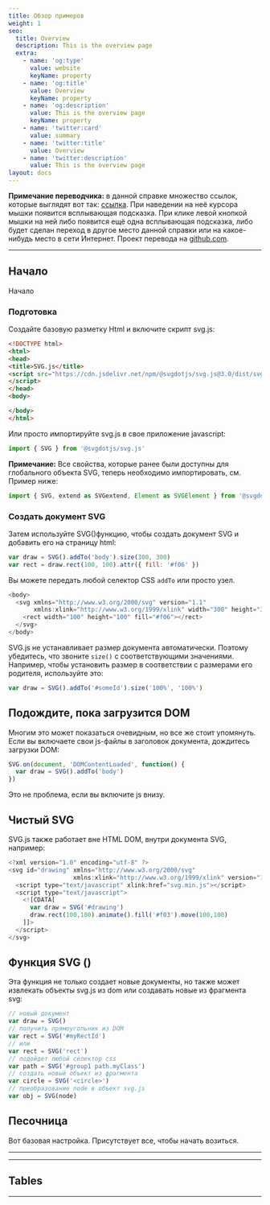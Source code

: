 ```yaml
---
title: Обзор примеров
weight: 1
seo:
  title: Overview
  description: This is the overview page
  extra:
    - name: 'og:type'
      value: website
      keyName: property
    - name: 'og:title'
      value: Overview
      keyName: property
    - name: 'og:description'
      value: This is the overview page
      keyName: property
    - name: 'twitter:card'
      value: summary
    - name: 'twitter:title'
      value: Overview
    - name: 'twitter:description'
      value: This is the overview page
layout: docs
---
```


<div class="note">
  <strong>Примечание переводчика:</strong> 
   в данной справке множество ссылок, которые выглядят вот так: 
       <span onclick="showClick('ссылка')">
       <a href="#" onclick="return false" onblur="hideClick()" onmouseover="show('ссылка')" onmouseout="hide()">ссылка</a></span>.  
   При наведении на неё курсора мышки появится всплывающая подсказка. При клике левой кнопкой мышки на ней либо появится ещё одна всплывающая подсказка, либо будет сделан переход в другое место данной справки или на какое-нибудь место в сети Интернет.  
Проект перевода на  <a href="https://github.com/customizer/svg.js-ru" target="_blank">github.com</a>.
</div>

<hr>

## Начало

Начало

### Подготовка

Создайте базовую разметку Html и включите скрипт svg.js:

 ```html
<!DOCTYPE html>
<html>
<head>
<title>SVG.js</title>
<script src="https://cdn.jsdelivr.net/npm/@svgdotjs/svg.js@3.0/dist/svg.min.js">
</script>
</head>
<body>

</body>
</html>
```

Или просто импортируйте svg.js в свое приложение javascript:

```js
import { SVG } from '@svgdotjs/svg.js'
```

<div class="note">
  <strong>Примечание:</strong>
  Все свойства, которые ранее были доступны для глобального объекта SVG, теперь необходимо импортировать, см. Пример ниже:
</div>

```js
import { SVG, extend as SVGextend, Element as SVGElement } from '@svgdotjs/svg.js'
```

### Создать документ SVG

Затем используйте SVG()функцию, чтобы создать документ SVG и добавить его на страницу html:

```js
var draw = SVG().addTo('body').size(300, 300)
var rect = draw.rect(100, 100).attr({ fill: '#f06' })
```

Вы можете передать любой селектор CSS `addTo` или просто узел.

```js
<body>
  <svg xmlns="http://www.w3.org/2000/svg" version="1.1" 
       xmlns:xlink="http://www.w3.org/1999/xlink" width="300" height="300">
    <rect width="100" height="100" fill="#f06"></rect>
  </svg>
</body>
```

SVG.js не устанавливает размер документа автоматически. Поэтому убедитесь, что звоните `size()` с соответствующими значениями.  
Например, чтобы установить размер в соответствии с размерами его родителя, используйте это:

```js
var draw = SVG().addTo('#someId').size('100%', '100%')
```

## Подождите, пока загрузится DOM

Многим это может показаться очевидным, но все же стоит упомянуть. Если вы включаете свои js-файлы в заголовок документа, дождитесь загрузки DOM:

```js
SVG.on(document, 'DOMContentLoaded', function() {
  var draw = SVG().addTo('body')
})
```

Это не проблема, если вы включите js внизу.

## Чистый SVG

SVG.js также работает вне HTML DOM, внутри документа SVG, например:
```js
<?xml version="1.0" encoding="utf-8" ?>
<svg id="drawing" xmlns="http://www.w3.org/2000/svg" 
                  xmlns:xlink="http://www.w3.org/1999/xlink" version="1.1" >
  <script type="text/javascript" xlink:href="svg.min.js"></script>
  <script type="text/javascript">
    <![CDATA[
      var draw = SVG('#drawing')
      draw.rect(100,100).animate().fill('#f03').move(100,100)
    ]]>
  </script>
</svg>
```

## Функция SVG ()

Эта функция не только создает новые документы, но также может извлекать объекты svg.js из dom или создавать новые из фрагмента svg:

```js
// новый документ
var draw = SVG()
// получить прямоугольник из DOM
var rect = SVG('#myRectId')
// или
var rect = SVG('rect')
// подойдет любой селектор css
var path = SVG('#group1 path.myClass')
// создать новый объект из фрагмента
var circle = SVG('<circle>')
// преобразование node в объект svg.js
var obj = SVG(node)
```

## Песочница

Вот базовая настройка. Присутствует все, чтобы начать возиться.

<div>
<script async src="//jsfiddle.net/Fuzzy/nc15b2tg/embed/js,result/"></script>
</div>


<hr>
<hr>

## Tables

<hr>
